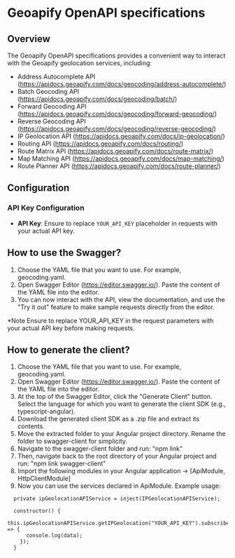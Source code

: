 # Geoapify OpenAPI specifications

## Overview
The Geoapify OpenAPI specifications provides a convenient way to interact with the Geoapify geolocation services, including:

- Address Autocomplete API (https://apidocs.geoapify.com/docs/geocoding/address-autocomplete/)
- Batch Geocoding API (https://apidocs.geoapify.com/docs/geocoding/batch/)
- Forward Geocoding API (https://apidocs.geoapify.com/docs/geocoding/forward-geocoding/)
- Reverse Geocoding API (https://apidocs.geoapify.com/docs/geocoding/reverse-geocoding/)
- IP Geolocation API (https://apidocs.geoapify.com/docs/ip-geolocation/)
- Routing API (https://apidocs.geoapify.com/docs/routing/)
- Route Matrix API (https://apidocs.geoapify.com/docs/route-matrix/)
- Map Matching API (https://apidocs.geoapify.com/docs/map-matching/)
- Route Planner API (https://apidocs.geoapify.com/docs/route-planner/)

## Configuration

### API Key Configuration
- **API Key**: Ensure to replace `YOUR_API_KEY` placeholder in requests with your actual API key.

## How to use the Swagger?
1) Choose the YAML file that you want to use. For example, geocoding.yaml.
3) Open Swagger Editor (https://editor.swagger.io/). Paste the content of the YAML file into the editor.
3) You can now interact with the API, view the documentation, and use the "Try it out" feature to make sample requests directly from the editor.

*Note
Ensure to replace YOUR_API_KEY in the request parameters with your actual API key before making requests.

## How to generate the client?
1) Choose the YAML file that you want to use. For example, geocoding.yaml.
3) Open Swagger Editor (https://editor.swagger.io/). Paste the content of the YAML file into the editor.
3) At the top of the Swagger Editor, click the "Generate Client" button. Select the language for which you want to generate the client SDK (e.g., typescript-angular).
4) Download the generated client SDK as a .zip file and extract its contents.
6) Move the extracted folder to your Angular project directory. Rename the folder to swagger-client for simplicity.
5) Navigate to the swagger-client folder and run: "npm link"
6) Then, navigate back to the root directory of your Angular project and run: "npm link swagger-client"
7) Import the following modules in your Angular application -> [ApiModule, HttpClientModule]
8) Now you can use the services declared in ApiModule. Example usage:
```
  private ipGeolocationAPIService = inject(IPGeolocationAPIService);

  constructor() {
    this.ipGeolocationAPIService.getIPGeolocation("YOUR_API_KEY").subscribe((data) => {
      console.log(data);
    });
  }
```